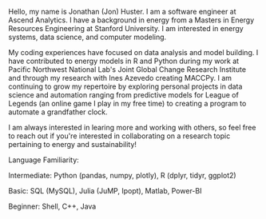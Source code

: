 Hello, my name is Jonathan (Jon) Huster. I am a software engineer at Ascend Analytics. I have a background in energy from a Masters in Energy Resources Engineering at Stanford University. I am interested in energy systems, data science, and computer modeling.  

My coding experiences have focused on data analysis and model building. I have contributed to energy models in R and Python during my work at Pacific Northwest National Lab's Joint Global Change Research Institute and through my research with Ines Azevedo creating MACCPy. I am continuing to grow my repertoire by exploring personal projects in data science and automation ranging from predictive models for League of Legends (an online game I play in my free time) to creating a program to automate a grandfather clock. 

I am always interested in learing more and working with others, so feel free to reach out if you're interested in collaborating on a research topic pertaining to energy and sustainability! 

Language Familiarity:

Intermediate: Python (pandas, numpy, plotly), R (dplyr, tidyr, ggplot2)

Basic: SQL (MySQL), Julia (JuMP, Ipopt), Matlab, Power-BI

Beginner: Shell, C++, Java

